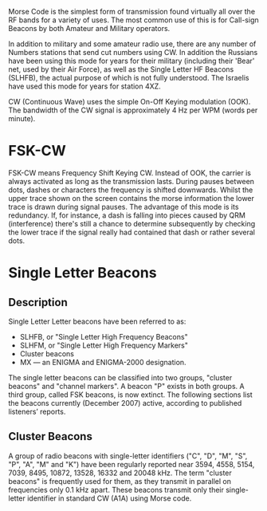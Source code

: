 Morse Code is the simplest form of transmission found virtually all over the RF bands for a variety of uses. The most common use of this is for Call-sign Beacons by both Amateur and Military operators.

In addition to military and some amateur radio use, there are any number of Numbers stations that send cut numbers using CW. In addition the Russians have been using this mode for years for their military (including their 'Bear' net, used by their Air Force), as well as the Single Letter HF Beacons (SLHFB), the actual purpose of which is not fully understood. The Israelis have used this mode for years for station 4XZ.

CW (Continuous Wave) uses the simple On-Off Keying modulation (OOK). The bandwidth of the CW signal is approximately 4 Hz per WPM (words per minute).

# FSK-CW
FSK-CW means Frequency Shift Keying CW. Instead of OOK, the carrier is always activated as long as the transmission lasts. During pauses between dots, dashes or characters the frequency is shifted downwards. Whilst the upper trace shown on the screen contains the morse information the lower trace is drawn during signal pauses. The advantage of this mode is its redundancy. If, for instance, a dash is falling into pieces caused by QRM (interference) there's still a chance to determine subsequently by checking the lower trace if the signal really had contained that dash or rather several dots.

# Single Letter Beacons
## Description
Single Letter Letter beacons have been referred to as:

- SLHFB, or "Single Letter High Frequency Beacons"
- SLHFM, or "Single Letter High Frequency Markers"
- Cluster beacons
- MX — an ENIGMA and ENIGMA-2000 designation.

The single letter beacons can be classified into two groups, "cluster beacons" and "channel markers". A beacon "P" exists in both groups. A third group, called FSK beacons, is now extinct. The following sections list the beacons currently (December 2007) active, according to published listeners’ reports.

## Cluster Beacons
A group of radio beacons with single-letter identifiers ("C", "D", "M", "S", "P", "A", "M" and "K") have been regularly reported near 3594, 4558, 5154, 7039, 8495, 10872, 13528, 16332 and 20048 kHz. The term "cluster beacons" is frequently used for them, as they transmit in parallel on frequencies only 0.1 kHz apart. These beacons transmit only their single-letter identifier in standard CW (A1A) using Morse code.